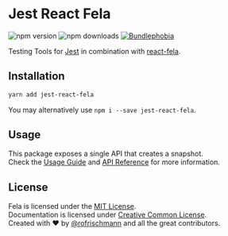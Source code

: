 # Jest React Fela

<img alt="npm version" src="https://badge.fury.io/js/jest-react-fela.svg"> <img alt="npm downloads" src="https://img.shields.io/npm/dm/jest-react-fela.svg"> <a href="https://bundlephobia.com/result?p=jest-react-fela@latest"><img alt="Bundlephobia" src="https://img.shields.io/bunldlephobia/minzip/jest-react-fela.svg"></a>

Testing Tools for [Jest]() in combination with [react-fela](../react-fela).

## Installation
```sh
yarn add jest-react-fela
```
You may alternatively use `npm i --save jest-react-fela`.

## Usage
This package exposes a single API that creates a snapshot.<br>
Check the [Usage Guide]() and [API Reference]() for more information.


## License
Fela is licensed under the [MIT License](http://opensource.org/licenses/MIT).<br>
Documentation is licensed under [Creative Common License](http://creativecommons.org/licenses/by/4.0/).<br>
Created with ♥ by [@rofrischmann](http://rofrischmann.de) and all the great contributors.
